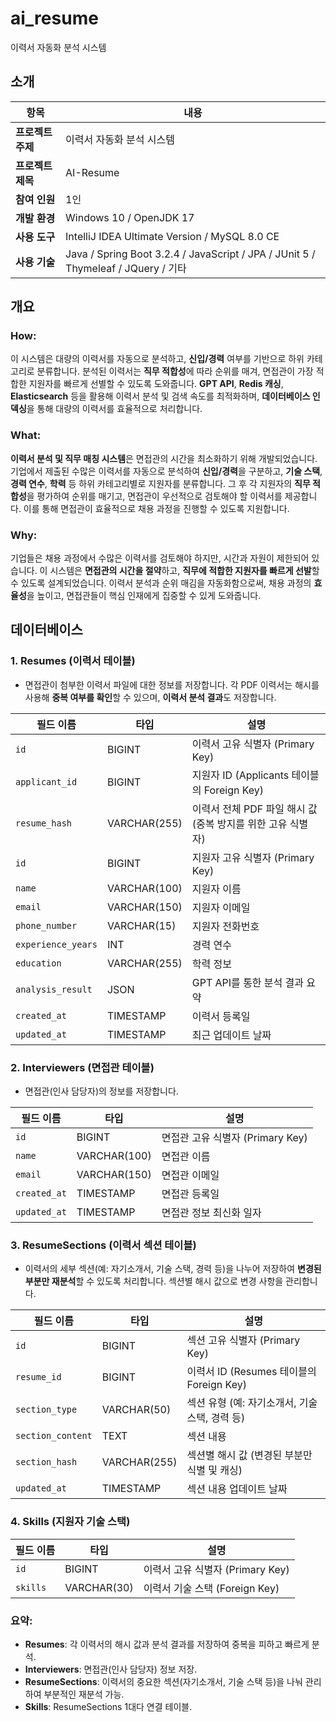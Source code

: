 # ai_resume
이력서 자동화 분석 시스템

## 소개

| **항목**      | **내용**                                                                 |
|---------------|---------------------------------------------------------------------------|
| **프로젝트 주제** | 이력서 자동화 분석 시스템                                                  |
| **프로젝트 제목** | AI-Resume                                                              |
| **참여 인원**    | 1인                                                                    |
| **개발 환경**   | Windows 10 / OpenJDK 17                                                 |
| **사용 도구**   | IntelliJ IDEA Ultimate Version / MySQL 8.0 CE                           |
| **사용 기술**   | Java / Spring Boot 3.2.4 / JavaScript / JPA / JUnit 5 / Thymeleaf / JQuery / 기타 |

## 개요

### **How:**

이 시스템은 대량의 이력서를 자동으로 분석하고, **신입/경력** 여부를 기반으로 하위 카테고리로 분류합니다. 분석된 이력서는 **직무 적합성**에 따라 순위를 매겨, 면접관이 가장 적합한 지원자를 빠르게 선별할 수 있도록 도와줍니다. **GPT API**, **Redis 캐싱**, **Elasticsearch** 등을 활용해 이력서 분석 및 검색 속도를 최적화하며, **데이터베이스 인덱싱**을 통해 대량의 이력서를 효율적으로 처리합니다.

### **What:**

**이력서 분석 및 직무 매칭 시스템**은 면접관의 시간을 최소화하기 위해 개발되었습니다. 기업에서 제출된 수많은 이력서를 자동으로 분석하여 **신입/경력**을 구분하고, **기술 스택**, **경력 연수**, **학력** 등 하위 카테고리별로 지원자를 분류합니다. 그 후 각 지원자의 **직무 적합성**을 평가하여 순위를 매기고, 면접관이 우선적으로 검토해야 할 이력서를 제공합니다. 이를 통해 면접관이 효율적으로 채용 과정을 진행할 수 있도록 지원합니다.

### **Why:**

기업들은 채용 과정에서 수많은 이력서를 검토해야 하지만, 시간과 자원이 제한되어 있습니다. 이 시스템은 **면접관의 시간을 절약**하고, **직무에 적합한 지원자를 빠르게 선발**할 수 있도록 설계되었습니다. 이력서 분석과 순위 매김을 자동화함으로써, 채용 과정의 **효율성**을 높이고, 면접관들이 핵심 인재에게 집중할 수 있게 도와줍니다.

## 데이터베이스


### 1. **Resumes (이력서 테이블)**

- 면접관이 첨부한 이력서 파일에 대한 정보를 저장합니다. 각 PDF 이력서는 해시를 사용해 **중복 여부를 확인**할 수 있으며, **이력서 분석 결과**도 저장합니다.

| 필드 이름 | 타입 | 설명 |
| --- | --- | --- |
| `id` | BIGINT | 이력서 고유 식별자 (Primary Key) |
| `applicant_id` | BIGINT | 지원자 ID (Applicants 테이블의 Foreign Key) |
| `resume_hash` | VARCHAR(255) | 이력서 전체 PDF 파일 해시 값 (중복 방지를 위한 고유 식별자) |
| `id` | BIGINT | 지원자 고유 식별자 (Primary Key) |
| `name` | VARCHAR(100) | 지원자 이름 |
| `email` | VARCHAR(150) | 지원자 이메일 |
| `phone_number` | VARCHAR(15) | 지원자 전화번호 |
| `experience_years` | INT | 경력 연수 |
| `education` | VARCHAR(255) | 학력 정보 |
| `analysis_result` | JSON | GPT API를 통한 분석 결과 요약 |
| `created_at` | TIMESTAMP | 이력서 등록일 |
| `updated_at` | TIMESTAMP | 최근 업데이트 날짜 |

### 2. **Interviewers (면접관 테이블)**

- 면접관(인사 담당자)의 정보를 저장합니다.

| 필드 이름 | 타입 | 설명 |
| --- | --- | --- |
| `id` | BIGINT | 면접관 고유 식별자 (Primary Key) |
| `name` | VARCHAR(100) | 면접관 이름 |
| `email` | VARCHAR(150) | 면접관 이메일 |
| `created_at` | TIMESTAMP | 면접관 등록일 |
| `updated_at` | TIMESTAMP | 면접관 정보 최신화 일자 |


### 3. **ResumeSections (이력서 섹션 테이블)**

- 이력서의 세부 섹션(예: 자기소개서, 기술 스택, 경력 등)을 나누어 저장하여 **변경된 부분만 재분석**할 수 있도록 처리합니다. 섹션별 해시 값으로 변경 사항을 관리합니다.

| 필드 이름 | 타입 | 설명 |
| --- | --- | --- |
| `id` | BIGINT | 섹션 고유 식별자 (Primary Key) |
| `resume_id` | BIGINT | 이력서 ID (Resumes 테이블의 Foreign Key) |
| `section_type` | VARCHAR(50) | 섹션 유형 (예: 자기소개서, 기술 스택, 경력 등) |
| `section_content` | TEXT | 섹션 내용 |
| `section_hash` | VARCHAR(255) | 섹션별 해시 값 (변경된 부분만 식별 및 캐싱) |
| `updated_at` | TIMESTAMP | 섹션 내용 업데이트 날짜 |

### 4. **Skills (지원자 기술 스택)**

| 필드 이름 | 타입 | 설명 |
| --- | --- | --- |
| `id` | BIGINT | 이력서 고유 식별자 (Primary Key) |
| `skills`| VARCHAR(30) | 이력서 기술 스택 (Foreign Key) |

### 요약:

- **Resumes**: 각 이력서의 해시 값과 분석 결과를 저장하여 중복을 피하고 빠르게 분석.
- **Interviewers**: 면접관(인사 담당자) 정보 저장.
- **ResumeSections**: 이력서의 중요한 섹션(자기소개서, 기술 스택 등)을 나눠 관리하여 부분적인 재분석 가능.
- **Skills**: ResumeSections 1대다 연결 테이블.

